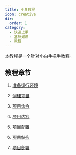 ```yaml
---
title: 小白教程
icon: creative
dir:
  order: 1
category:
  - 快速上手
  - 基础知识
  - 教程
---
```


本教程是一个针对小白手把手教程。

<!-- more -->

## 教程章节

1. [准备运行环境](env.md)

1. [创建项目](create.md)

1. [项目命令](command.md)

1. [项目内容](content.md)

1. [项目配置](config.md)

1. [项目结构](structure.md)

1. [项目部署](deploy.md)

